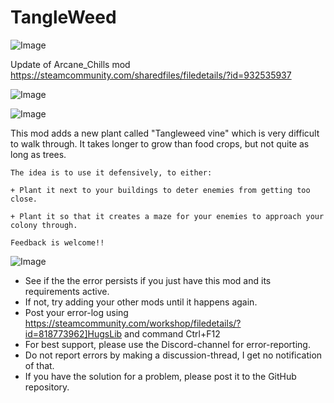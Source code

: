 # TangleWeed

![Image](https://i.imgur.com/buuPQel.png)

Update of Arcane_Chills mod
https://steamcommunity.com/sharedfiles/filedetails/?id=932535937

![Image](https://i.imgur.com/pufA0kM.png)

	
![Image](https://i.imgur.com/Z4GOv8H.png)


This mod adds a new plant called "Tangleweed vine" which is very difficult to walk through.  It takes longer to grow than food crops, but not quite as long as trees.

    The idea is to use it defensively, to either:

    + Plant it next to your buildings to deter enemies from getting too close.

    + Plant it so that it creates a maze for your enemies to approach your colony through.

    Feedback is welcome!!


![Image](https://i.imgur.com/PwoNOj4.png)



-  See if the the error persists if you just have this mod and its requirements active.
-  If not, try adding your other mods until it happens again.
-  Post your error-log using https://steamcommunity.com/workshop/filedetails/?id=818773962]HugsLib and command Ctrl+F12
-  For best support, please use the Discord-channel for error-reporting.
-  Do not report errors by making a discussion-thread, I get no notification of that.
-  If you have the solution for a problem, please post it to the GitHub repository.



